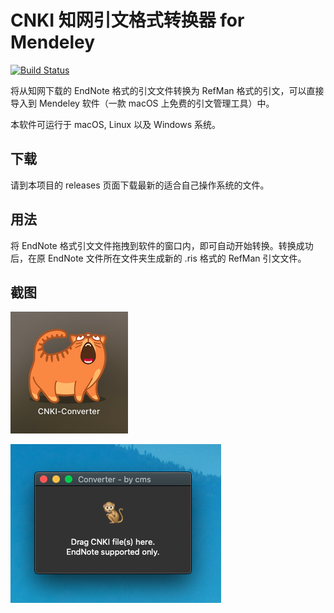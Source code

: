 # CNKI 知网引文格式转换器 for Mendeley

[![Build Status](https://travis-ci.com/cmsax/cnki-converter.svg?token=wCaVR3rvWe4sbYvRya8M&branch=master)](https://travis-ci.com/cmsax/cnki-converter)

将从知网下载的 EndNote 格式的引文文件转换为 RefMan 格式的引文，可以直接导入到 Mendeley 软件（一款 macOS 上免费的引文管理工具）中。

本软件可运行于 macOS, Linux 以及 Windows 系统。

## 下载

请到本项目的 releases 页面下载最新的适合自己操作系统的文件。

## 用法

将 EndNote 格式引文文件拖拽到软件的窗口内，即可自动开始转换。转换成功后，在原 EndNote 文件所在文件夹生成新的 .ris 格式的 RefMan 引文文件。

## 截图

![启动器](screenshots/s1.png)

![主界面](screenshots/s2.png)
